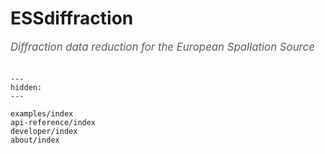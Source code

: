 # ESSdiffraction

<span style="font-size:1.2em;font-style:italic;color:#5a5a5a">
  Diffraction data reduction for the European Spallation Source
  </br></br>
</span>

```{toctree}
---
hidden:
---

examples/index
api-reference/index
developer/index
about/index
```
